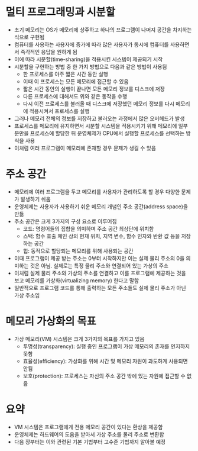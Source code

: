 # 멀티 프로그래밍과 시분할

- 초기 메모리는 OS가 메모리에 상주하고 하나의 프로그램이 나머지 공간을 차지하는 식으로 구현됨
- 컴퓨터를 사용하는 사용자에 증가에 따라 많은 사용자가 동시에 컴퓨터를 사용하면서 즉각적인 응답을 원하게 됨
- 이에 따라 시분할(time-sharing)을 적용시킨 시스템이 제공되기 시작
- 시분할을 구현하는 방법 중 한 가지 방법으로 다음과 같은 방법이 사용됨
  - 한 프로세스를 아주 짧은 시간 동안 실행
  - 이때 이 프로세스는 모든 메모리에 접근할 수 있음
  - 짧은 시간 동안의 실행이 끝나면 모든 메모리 정보를 디스크에 저장
  - 다른 프로세스에 대해서도 위와 같은 동작을 수행
  - 다시 이전 프로세스를 불러올 때 디스크에 저장했던 메모리 정보를 다시 메모리에 적용시켜서 프로세스를 실행
- 그러나 메모리 전체의 정보를 저장하고 불러오는 과정에서 많은 오버헤드가 발생
- 프로세스를 메모리에 유지하면서 시분할 시스템을 적용시키기 위해 메모리에 일부분만을 프로세스에 할당한 뒤 운영체제가 CPU에서 실행할 프로세스를 선택하는 방식을 사용
- 이처럼 여러 프로그램이 메모리에 존재할 경우 문제가 생길 수 있음

# 주소 공간

- 메모리에 여러 프로그램을 두고 메모리를 사용자가 관리하도록 할 경우 다양한 문제가 발생하기 쉬움
- 운영체제는 사용자가 사용하기 쉬운 메모리 개념인 주소 공간(address space)을 만듦
- 주소 공간은 크게 3가지의 구성 요소로 이루어짐
  - 코드: 명령어들의 집합을 의미하며 주소 공간 최상단에 위치함
  - 스택: 함수 호출 체인 상의 현재 위치, 지역 변수, 함수 인자와 반환 값 등을 저장하는 공간
  - 힙: 동적으로 할당되는 메모리를 위해 사용되는 공간
- 이때 프로그램이 제공 받는 주소는 0부터 시작하지만 이는 실제 물리 주소의 0을 의미하는 것은 아님. 실제로는 특정 물리 주소와 연결되어 있는 가상의 주소
- 이처럼 실제 물리 주소와 가상의 주소를 연결하고 이를 프로그램에 제공하는 것을 보고 메모리를 가상화(virtualizing memory) 한다고 말함
- 일반적으로 프로그램 코드를 통해 출력하는 모든 주소들도 실제 물리 주소가 아닌 가상 주소임

# 메모리 가상화의 목표

- 가상 메모리(VM) 시스템은 크게 3가지의 목표를 가지고 있음
  - 투명성(transparency): 실행 중인 프로그램이 가상 메모리의 존재를 인지하지 못함
  - 효율성(efficiency): 가상화를 위해 시간 및 메모리 자원이 과도하게 사용되면 안됨
  - 보호(protection): 프로세스는 자신의 주소 공간 밖에 있는 자원에 접근할 수 없음

# 요약

- VM 시스템은 프로그램에게 전용 메모리 공간이 있다는 환상을 제공함
- 운영체제는 하드웨어의 도움을 받아서 가상 주소를 물리 주소로 변환함
- 다음 장부터는 이와 관련된 기본 기법부터 고수준 기법까지 알아볼 예정
